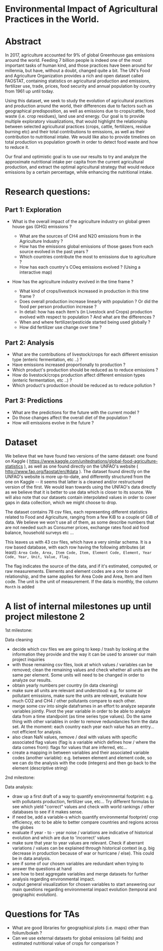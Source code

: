 # Environmental Impact of Agricultural Practices in the World. 

# Abstract
In 2017, agriculture accounted for 9% of global Greenhouse gas emissions around the world. Feeding 7 billion people is indeed one of the most important tasks of human kind, and those practices have been around for millennia, but have, without a doubt, changed quite a bit. The UN's Food and Agriculture Organization provides a rich and open dataset called FAOSTAT, containing statistics on agricultural production and emissions, fertilizer use, trade,  prices, food security and annual population by country from 1961 up until today. 

Using this dataset, we seek to study the evolution of agricultural practices and production around the world, their differences due to factors such as geographical predisposition, as well as emissions due to crops/cattle, food waste (i.e. crop residues), land use and energy. Our goal is to provide multiple exploratory visualizations, that would highlight the relationship between selected agricultural practices (crops, cattle, fertilizers, residue burning etc) and their total contributions to emissions, as well as their contribution to nutritional intake. We would like also to provide timelines on total production vs population growth in order to detect food waste and how to reduce it. 

Our final and optimistic goal is to use our results to try and analyze the approximate nutritional intake per capita from the current agricultural production, and extract the optimal agricultural strategy that would reduce emissions by a certain percentage, while enhancing the nutritional intake.

# Research questions: 

## Part 1: Exploration
- What is the overall impact of the agriculture industry on global green house gas (GHG) emissions ?
  - What are the sources of CH4 and N2O emissions from in the Agriculture Industry ?
  - How has the emissions global emissions of those gases from each source evolved in the past years ?
  - Which countries contribute the most to emissions due to agriculture ?
  - How has each country's COeq emissions evolved ? (Using a interactive map)
  
- How has the agriculture industry evolved in the time frame ?
  - What kind of crops/livestock increased in production in this time frame ?
  - Does overall production increase linearly with population ? Or did the food per person production increase ?
  - In detail: how has each item's (in Livestock and Crops) production evolved with respect to population ? And what are the differences ?
  - When and where fertilizer/pesticide started being used globally ?
  - How did fertilizer use change over time ?

## Part 2: Analysis
- What are the contributions of livestock/crops for each different emission type (enteric fermentation, etc ..) ?
- Have emissions increased proportionally to production ?
- Which product's production should be reduced as to reduce emissions ?
- How do livestock/crops production affect different emission types (enteric fermentation, etc ..) ?
- Which product's production should be reduced as to reduce pollution ?

## Part 3: Predictions
- What are the predictions for the future with the current model ?
- Do those changes affect the overall diet of the population ?
- How will emissions evolve in the future ?

# Dataset

We believe that we have found two versions of the same dataset: one found on Kaggle ( https://www.kaggle.com/unitednations/global-food-agriculture-statistics ), as well as one found directly on the UNFAO's website ( http://www.fao.org/faostat/en/#data ). The dataset found directly on the UNFAO's website is more up-to-date, and differently structured from the one on Kaggle -- it seems that latter is a cleaned and/or restructured version of the first. We would lean towards using the UNFAO's data directly as we believe that it is better to use data which is closer to its source. We will also note that our datasets contain interpolated values in order to cover gaps in data collection, which we might choose to drop.

The dataset contains 78 csv files, each representing different statistics related to Food and Agriculture, ranging from a few KiB to a couple of GiB of data. We believe we won't use all of them, as some describe numbers that are not needed such as Consumer prices, exchange rates food aid food balance, household surveys etc ...


This leaves us with 43 csv files, which have a very similar schema. It is a row based database, with each row having the following attributes (at least): 
`Area Code, Area, Item Code, Item, Element Code, Element, Year Code, Year, Unit, Value, Flag.`

The flag indicates the source of the data, and if it's estimated, computed, or raw measurements. Elements and element codes are a one to one relationship, and the same applies for Area Code and Area, Item and Item code. The unit is the unit of measurement. If the data is monthly, the column `Month` is added
# A list of internal milestones up until project milestone 2

1st milestone:

Data cleaning
- decide which csv files we are going to keep / trash by looking at the information they provide and the way it can be used to answer our main project inquiries
- with those remaining csv files, look at which values / variables can be removed; clean the remaining values and check whether all units are the same per element. Some units will need to be changed in order to analyze our results. 
- obtain yearly numbers per country (in data cleaning)
- make sure all units are relevant and understood: e.g. for some air pollutant emissions, make sure the units are relevant, evaluate how much CO2 and CH4 / other pollutants compare to each other.
- merge some csv into single dataframes in an effort to analyze separate variables jointly. Pivot the year variable in order to be able to analyze data from a time standpoint (as time series type values). Do the same thing with other variables in order to remove redundancies form the data set. At the momemt: each country each year each value has an entry... not efficient for analysis.
- also clean NaN values, remove / deal with values with specific associated flag values (flag is a variable which defines how / where the data comes from): flags for values that are inferred, etc...
- create a mapping in between variables and their associated variable codes (another variable): e.g. between element and element code, so we can do the analysis with the code (integers) and then go back to the element (descriptive string)


2nd milestone:

Data analysis:
- draw up a first draft of a way to quantify environmnental footprint: e.g. with pollutants production, fertilizer use, etc... Try different formulas to see which yield "correct" values and check with world rankings / other databases to see if it makes sense.
- if need be, add a variable-s which quantify environmental footprint/ crop efficiency, etc to be able to better compare countries and regions across the globes
- evaluate if year - to - year noise / variations are indicative of historical evolution and which are due to 'incorrect' values
- make sure that year to year values are relevant. Check if aberrant variations / values can be explained through historical context (e.g. big decrease in production because of war or hurricane / else). This could be in data analysis.
- see if some of our chosen variables are redundant when trying to answer the questions at hand
- see how to best aggregate variables and merge datasets for further analysis regarding environmental impact.
- output general visualization for chosen variables to start answering our main questions regarding environmental impact evolution (temporal and geographic evolution).

# Questions for TAs

- What are good libraries for geographical plots (i.e. maps) other than folium/bokeh ?
- Can we use external datasets for global emissions (all fields) and estimated nutritional value of crops for comparison ?
